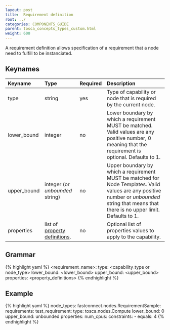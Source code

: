 ```yaml
---
layout: post
title:  Requirement definition
root: ../
categories: COMPONENTS_GUIDE
parent: tosca_concepts_types_custom.html
weight: 600
---
```


A requirement definition allows specification of a requirement that a node need to fulfill to be instanciated.

## Keynames

| Keyname         | Type                | Required | Description |
|:----------------|:--------------------|:---------|:------------|
| type            | string              | yes      | Type of capability or node that is required by the current node. |
| lower_bound     | integer             | no       | Lower boundary by which a requirement MUST be matched. Valid values are any positive number, 0 meaning that the requirement is optional. Defaults to 1. |
| upper_bound     | integer (or _unbounded_ string) | no       | Upper boundary by which a requirement MUST be matched for Node Templates. Valid values are any positive number or _unbounded_ string that means that there is no upper limit. Defaults to 1. |
| properties      | list of [property definitions](tosca_concepts_types_custom_properties.html).    | no       | Optional list of properties values to apply to the capability. |

## Grammar

{% highlight yaml %}
<requirement_name>:
  type: <capability_type or node_type>
  lower_bound: <lower_bound>
  upper_bound: <upper_bound>
  properties:
    <property_definitions>
{% endhighlight %}

## Example

{% highlight yaml %}
node_types:
  fastconnect.nodes.RequirementSample:
    requirements:
      test_requirement:
        type: tosca.nodes.Compute
        lower_bound: 0
        upper_bound: unbounded
        properties:
          num_cpus:
            constraints:
             - equals: 4
{% endhighlight %}
